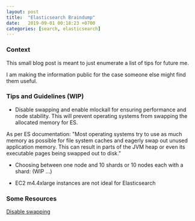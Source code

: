 ```yaml
---
layout: post
title:  "Elasticsearch Braindump"
date:   2019-09-01 00:18:23 +0700
categories: [search, elasticsearch]
---
```


### Context

This small blog post is meant to just enumerate a list of tips for future me. 

I am making the information public for the case someone else might find them useful.

### Tips and Guidelines (WIP)

- Disable swapping and enable mlockall for ensuring performance and node stability. This will prevent operating systems from swapping the allocated memory for ES.

As per ES documentation: "Most operating systems try to use as much memory as possible for file system caches and eagerly swap out unused application memory. This can result in parts of the JVM heap or even its executable pages being swapped out to disk."

- Choosing between one node and 10 shards or 10 nodes each with a shard: (WIP ...)

- EC2 m4.4xlarge instances are not ideal for Elasticsearch

### Some Resources

[Disable swapping](https://www.elastic.co/guide/en/elasticsearch/reference/current/setup-configuration-memory.html)


